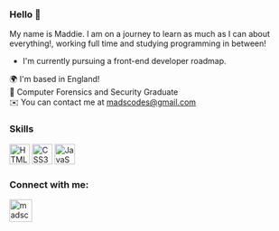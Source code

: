 
### Hello  👋
My name is Maddie. I am on a journey to learn as much as I can about everything!, working full time and studying programming in between! 
- I'm currently pursuing a front-end developer roadmap.

🌍  I'm based in England! 
<br>
🔭 Computer Forensics and Security Graduate
<br>
✉️  You can contact me at madscodes@gmail.com

### Skills
<p align="left">
<a href="https://developer.mozilla.org/en-US/docs/Glossary/HTML5" target="_blank" rel="noreferrer"><img src="https://raw.githubusercontent.com/danielcranney/readme-generator/main/public/icons/skills/html5-colored.svg" width="36" height="36" alt="HTML5" /></a>
<a href="https://www.w3.org/TR/CSS/#css" target="_blank" rel="noreferrer"><img src="https://raw.githubusercontent.com/danielcranney/readme-generator/main/public/icons/skills/css3-colored.svg" width="36" height="36" alt="CSS3" /></a>
<a href="https://developer.mozilla.org/en-US/docs/Web/JavaScript" target="_blank" rel="noreferrer"><img src="https://raw.githubusercontent.com/danielcranney/readme-generator/main/public/icons/skills/javascript-colored.svg" width="36" height="36" alt="JavaScript" /></a>
</p>

### Connect with me:

[<img align="left" alt="madscodes instagram | Instagram" width="40px" src="https://cdn.jsdelivr.net/npm/simple-icons@v3/icons/instagram.svg" />][instagram]

[instagram]: https://instagram.com/madscodes
